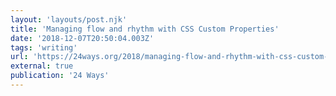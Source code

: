 ```yaml
---
layout: 'layouts/post.njk'
title: 'Managing flow and rhythm with CSS Custom Properties'
date: '2018-12-07T20:50:04.003Z'
tags: 'writing'
url: 'https://24ways.org/2018/managing-flow-and-rhythm-with-css-custom-properties/'
external: true
publication: '24 Ways'
---
```

